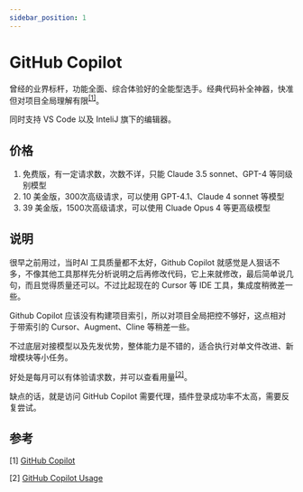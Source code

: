 ```yaml
---
sidebar_position: 1
---
```


# GitHub Copilot

曾经的业界标杆，功能全面、综合体验好的全能型选手。经典代码补全神器，快准但对项目全局理解有限<sup>[[1]](#参考)</sup>。

同时支持 VS Code 以及 InteliJ 旗下的编辑器。

## 价格

1. 免费版，有一定请求数，次数不详，只能 Claude 3.5 sonnet、GPT-4 等同级别模型
2. 10 美金版，300次高级请求，可以使用 GPT-4.1、Claude 4 sonnet 等模型
3. 39 美金版，1500次高级请求，可以使用 Cluade Opus 4 等更高级模型

## 说明

很早之前用过，当时AI 工具质量都不太好，Github Copilot 就感觉是人狠话不多，不像其他工具那样先分析说明之后再修改代码，它上来就修改，最后简单说几句，而且觉得质量还可以。不过比起现在的 Cursor 等 IDE 工具，集成度稍微差一些。

Github Copilot 应该没有构建项目索引，所以对项目全局把控不够好，这点相对于带索引的 Cursor、Augment、Cline 等稍差一些。

不过底层对接模型以及先发优势，整体能力是不错的，适合执行对单文件改进、新增模块等小任务。

好处是每月可以有体验请求数，并可以查看用量<sup>[[2]](#参考)</sup>。

缺点的话，就是访问 GitHub Copilot 需要代理，插件登录成功率不太高，需要反复尝试。

## 参考

[1]&nbsp;[GitHub Copilot](https://github.com/features/copilot)

[2]&nbsp;[GitHub Copilot Usage](https://github.com/settings/copilot/features)

